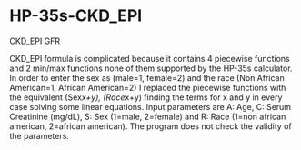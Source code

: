 # HP-35s-CKD_EPI
CKD_EPI GFR

CKD_EPI formula is complicated because it contains 4 piecewise functions and 2 min/max functions none of them supported by the HP-35s calculator. In order to enter the sex as (male=1, female=2) and the race (Non African American=1, African American=2) I replaced the piecewise functions with the equivalent (Sex*x+y), (Race*x+y) finding the terms for x and y in every case solving some linear equations. Input parameters are A: Age, C: Serum Creatinine (mg/dL), S: Sex (1=male, 2=female) and R: Race (1=non african american, 2=african american). The program does not check the validity of the parameters.
